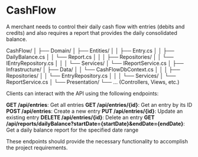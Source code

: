 ﻿# CashFlow


A merchant needs to control their daily cash flow with entries (debits and credits) and also requires a report that provides the daily consolidated balance.

CashFlow/
│
├── Domain/
│   ├── Entities/
│   │   ├── Entry.cs
│   │   ├── DailyBalance.cs
│   │   └── Report.cs
│   │
│   ├── Repositories/
│   │   └── IEntryRepository.cs
│   │
│   └── Services/
│       └── IReportService.cs
│
├── Infrastructure/
│   ├── Data/
│   │   └── CashFlowDbContext.cs
│   │
│   ├── Repositories/
│   │   └── EntryRepository.cs
│   │
│   └── Services/
│       └── ReportService.cs
│
└── Presentation/
    └── ... (Controllers, Views, etc.)


Clients can interact with the API using the following endpoints:

**GET /api/entries**: Get all entries
**GET /api/entries/{id}**: Get an entry by its ID
**POST /api/entries**: Create a new entry
**PUT /api/entries/{id}**: Update an existing entry
**DELETE /api/entries/{id}**: Delete an entry
**GET /api/reports/dailyBalance?startDate={startDate}&endDate={endDate}**: Get a daily balance report for the specified date range

These endpoints should provide the necessary functionality to accomplish the project requirements.